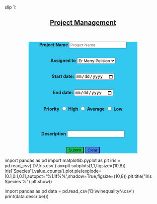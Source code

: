 slip 1:
<!DOCTYPE html> 
<head> 
 <style> 
 .form { 
 
 height:350px; 
 width:350px; 
 text-align: center; 
 background-color: rgb(50, 200, 240); 
 } 
 button { 
 background: rgb(11, 200, 86); 
 } 
 #butt { 
 background:rgb(64, 136, 357); 
 
 } 
 
 
 </style> 
 <title>Project Management</title> 
</head> 
<body><center>
 <h2><u>Project Management</u></h2><br> 
 <div class="form"> 
 
 
 <label for="name"><b>Project Name</b></label> 
 <input type="text"  placeholder="Project Name"><br><br> 
 
 <label for="name"><b> Assigned to</b></label> 
 <select><option value="volvo">Er Merry Pelision</option></select><br><br> 
 
 <label for="start"><b>Start date:</b></label> 
 <input type="date"> <br><br> 
 
 <label for="start"><b>End date:</b></label> 
 <input type="date"> <br><br> 
 
 <label for="name"><b> Priority</b></label> 
 <input type="radio"> 
 <label for="html"><b>High</b></label> 
 <input type="radio"> 
 <label for="html"><b>Average</b></label> 
 <input type="radio"> 
 <label for="html"><b>Low</b></label> 

 <br><br> 
 
 <label for="description" id="desc"><b>Description</b></label> 
 <input type="text" ><br><br> 
 
 <button type="button">Submit</button> 
 <button type="butt" id="butt"> Clear</button> 
 
 </form> 
 </div> 
</center>
</body> 
</html> 

import pandas as pd
import matplotlib.pyplot as plt
iris = pd.read_csv('D:\Iris.csv')
ax=plt.subplots(1,1,figsize=(10,8))
iris['Species'].value_counts().plot.pie(explode=[0.1,0.1,0.1],autopct='%1.1f%%',shadow=True,figsize=(10,8))
plt.title("Iris Species %")
plt.show()

import pandas as pd
data = pd.read_csv('D:\winequalityN.csv')
 print(data.describe())


